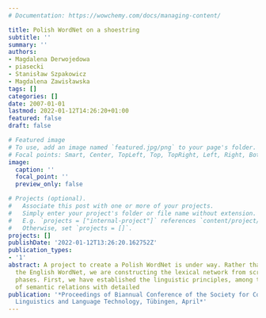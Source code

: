 ```yaml
---
# Documentation: https://wowchemy.com/docs/managing-content/

title: Polish WordNet on a shoestring
subtitle: ''
summary: ''
authors:
- Magdalena Derwojedowa
- piasecki
- Stanisław Szpakowicz
- Magdalena Zawisławska
tags: []
categories: []
date: 2007-01-01
lastmod: 2022-01-12T14:26:20+01:00
featured: false
draft: false

# Featured image
# To use, add an image named `featured.jpg/png` to your page's folder.
# Focal points: Smart, Center, TopLeft, Top, TopRight, Left, Right, BottomLeft, Bottom, BottomRight.
image:
  caption: ''
  focal_point: ''
  preview_only: false

# Projects (optional).
#   Associate this post with one or more of your projects.
#   Simply enter your project's folder or file name without extension.
#   E.g. `projects = ["internal-project"]` references `content/project/deep-learning/index.md`.
#   Otherwise, set `projects = []`.
projects: []
publishDate: '2022-01-12T13:26:20.162752Z'
publication_types:
- '1'
abstract: A project to create a Polish WordNet is under way. Rather than localise
  the English WordNet, we are constructing the lexical network from scratch, in two
  phases. First, we have established the linguistic principles, among them a list
  of semantic relations with detailed
publication: '*Proceedings of Biannual Conference of the Society for Computational
  Linguistics and Language Technology, Tübingen, April*'
---
```

